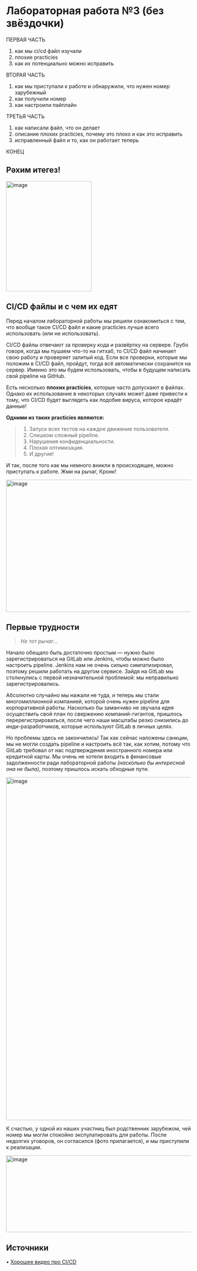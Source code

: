 # Лабораторная работа №3 (без звёздочки)

ПЕРВАЯ ЧАСТЬ
1. как мы ci/cd файл изучали
2. плохие practicies
3. как их потенциально можно исправить

ВТОРАЯ ЧАСТЬ
1. как мы приступали к работе и обнаружили, что нужен номер зарубежный
2. как получили номер
3. как настроили пайплайн

ТРЕТЬЯ ЧАСТЬ
1. как написали файл, что он делает
2. описание плохих practicies, почему это плохо и как это исправить
3. исправленный файл и то, как он работает теперь

КОНЕЦ

## Рәхим итегез!

<img width="233" height="300" alt="image" src="https://github.com/user-attachments/assets/35fbfafa-a6ec-4a87-8580-13a9a61e342d" />

## CI/CD файлы и с чем их едят  
  
  Перед началом лабораторной работы мы решили ознакомиться с тем, что вообще такое CI/CD файл и какие practicies лучше всего использовать (или не использовать).  

  CI/CD файлы отвечают за проверку кода и развёртку на сервере. Грубо говоря, когда мы пушаем что-то на гитхаб, то CI/CD файл начинает свою работу и проверяет залитый код. Если все проверки, которые мы положим в CI/CD файл, пройдут, тогда всё автоматически сохранится на сервер. Именно это мы будем использовать, чтобы в будущем написать свой pipeline на GitHub.  

  Есть несколько **плохих practicies**, которые часто допускают в файлах. Однако их использование в некоторых случаях может даже привести к тому, что CI/CD будет выглядеть как подобие вируса, которое крадёт данные!
  
  **Одними из таких practicies являются:**
> 1. Запуск всех тестов на каждое движение пользователя.  
> 2. Слишком сложный pipeline.  
> 3. Нарушения конфиденциальности.  
> 4. Плохая оптимизация.  
> 5. И другие!

  И так, после того как мы немного вникли в происходящее, можно приступать к работе. Жми на рычаг, Кронк!  

  <img width="640" height="360" alt="image" src="https://github.com/user-attachments/assets/b5ec2051-7e3f-4847-980b-d76140636725" />

## Первые трудности  

  > *Не тот рычаг...*

  Начало обещало быть достаточно простым — нужно было зарегистрироваться на GitLab или Jenkins, чтобы можно было настроить pipeline. Jenkins нам не очень сильно симпатизировал, поэтому решили работать на другом сервисе. Зайдя на GitLab мы столкнулись с первой незначительной проблемой: мы неправильно зарегистрировались.  

  Абсолютно случайно мы нажали не туда, и теперь мы стали многомиллионной компанией, которой очень нужен pipeline для корпоративной работы. Насколько бы заманчиво не звучала идея осуществить свой план по свержению компаний-гигантов, пришлось перерегистрироваться, после чего наши масштабы резко снизились до инди-разработчиков, которые используют GitLab в личных целях.  

  Но проблемы здесь не закончились! Так как сейчас наложены санкции, мы не могли создать pipeline и настроить всё так, как хотим, потому что GitLab требовал от нас подтверждения иностранного номера или кредитной карты. Мы очень не хотели входить в финансовые задолженности ради лабораторной работы *(насколько бы интересной она не была)*, поэтому пришлось искать обходные пути.  

  <img width="896" height="934" alt="image" src="https://github.com/user-attachments/assets/ed85c768-d279-4f1b-9b14-ff7dcd51a794" />  

  К счастью, у одной из наших участниц был родственник зарубежом, чей номер мы могли спокойно экспулатировать для работы. После недолгих уговоров, он согласился (фото прилагается), и мы приступили к реализации.  

  <img width="614" height="209" alt="image" src="https://github.com/user-attachments/assets/151aa566-c448-4ac2-985a-5e73c7ce1214" />  

  
## Источники

• [Хорошее видео про CI/CD](https://youtu.be/prOarIqL5Qs?si=PjxBc0KDhkzLeqC3)

